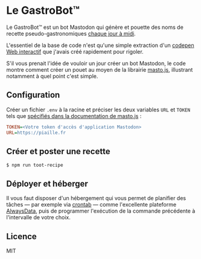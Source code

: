 # Le GastroBot™

Le GastroBot™ est un bot Mastodon qui génère et pouette des noms de recette pseudo-gastronomiques [chaque jour à midi](https://piaille.fr/@gastrobot).

L'essentiel de la base de code n'est qu'une simple extraction d'un [codepen Web interactif](https://codepen.io/n1k0/full/QWobLWb) que j'avais créé rapidement pour rigoler.

S'il vous prenait l'idée de vouloir un jour créer un bot Mastodon, le code montre comment créer un pouet au moyen de la librairie [masto.js](https://neet.github.io/masto.js/), illustrant notamment à quel point c'est simple.

## Configuration

Créer un fichier `.env` à la racine et préciser les deux variables `URL` et `TOKEN` tels que [spécifiés dans la documentation de masto.js](https://neet.github.io/masto.js/#md:quick-start) :

```ini
TOKEN=<Votre token d'accès d'application Mastodon>
URL=https://piaille.fr
```

## Créer et poster une recette

```
$ npm run toot-recipe
```

## Déployer et héberger

Il vous faut disposer d'un hébergement qui vous permet de planifier des tâches — par exemple via [crontab](https://fr.wikipedia.org/wiki/Cron) — comme l'excellente plateforme [AlwaysData](https://www.alwaysdata.com/fr/), puis de programmer l'exécution de la commande précédente à l'intervalle de votre choix.

## Licence

MIT
